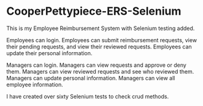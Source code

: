 # CooperPettypiece-ERS-Selenium
This is my Employee Reimbursement System with Selenium testing added.

Employees can login. Employees can submit reimbursement requests, view their pending requests, and view their reviewed requests. Employees can update their personal information.

Managers can login. Managers can view requests and approve or deny them. Managers can view reviewed requests and see who reviewed them. Managers can update personal information. Managers can view all employee information.

I have created over sixty Selenium tests to check crud methods.
